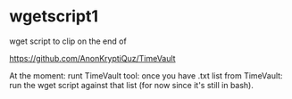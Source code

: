 # wgetscript1
wget script to clip on the end of 

https://github.com/AnonKryptiQuz/TimeVault

At the moment: runt TimeVault tool: once you have .txt list from TimeVault: run the wget script against that list (for now since it's still in bash).
